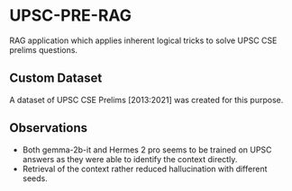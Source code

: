 # UPSC-PRE-RAG
RAG application which applies inherent logical tricks to solve UPSC CSE prelims questions.

## Custom Dataset
A dataset of UPSC CSE Prelims [2013:2021] was created for this purpose.

## Observations

- Both gemma-2b-it and Hermes 2 pro seems to be trained on UPSC answers as they were able to identify the context directly.
- Retrieval of the context rather reduced hallucination with different seeds.

